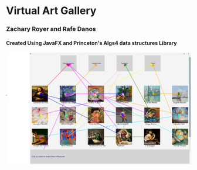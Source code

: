 # Virtual Art Gallery
### Zachary Royer and Rafe Danos
#### Created Using JavaFX and Princeton's Algs4 data structures Library
![Gallery Panel Example](Resources/Example/Gallery_Panel.png)
